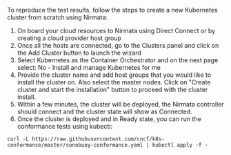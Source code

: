 
To reproduce the test results, follow the steps to create a new Kubernetes cluster from scratch using Nirmata:

1. On board your cloud resources to Nirmata using Direct Connect or by creating a cloud provider host group
2. Once all the hosts are connected, go to the Clusters panel and click on the Add Cluster button to launch the wizard
2. Select Kubernetes as the Container Orchestrator and on the next page select: No - Install and manage Kubernetes for me
3. Provide the cluster name and add host groups that you would like to install the cluster on. Also select the master nodes. Click on "Create cluster and start the installation" button to proceed with the cluster install.
4. Within a few minutes, the cluster will be deployed, the Nirmata controller should connect and the cluster state will show as Connected. 
5. Once the cluster is deployed and in Ready state, you can run the conformance tests using kubectl:

`curl -L https://raw.githubusercontent.com/cncf/k8s-conformance/master/sonobuoy-conformance.yaml | kubectl apply -f -`
